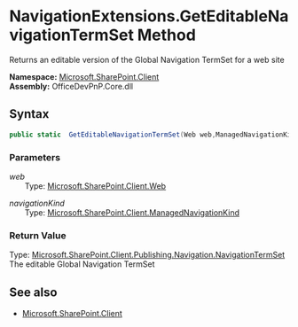 # NavigationExtensions.GetEditableNavigationTermSet Method  
Returns an editable version of the Global Navigation TermSet for a web site  

**Namespace:** [Microsoft.SharePoint.Client](Microsoft.SharePoint.Client.md)  
**Assembly:** OfficeDevPnP.Core.dll  
## Syntax
```C#
public static  GetEditableNavigationTermSet(Web web,ManagedNavigationKind navigationKind)
```
### Parameters
*web*  
&emsp;&emsp;Type: [Microsoft.SharePoint.Client.Web](Microsoft.SharePoint.Client.Web.md) 
&emsp;&emsp;  
  
*navigationKind*  
&emsp;&emsp;Type: [Microsoft.SharePoint.Client.ManagedNavigationKind](Microsoft.SharePoint.Client.ManagedNavigationKind.md) 
&emsp;&emsp;  
  
### Return Value
Type: [Microsoft.SharePoint.Client.Publishing.Navigation.NavigationTermSet](Microsoft.SharePoint.Client.Publishing.Navigation.NavigationTermSet.md)  
The editable Global Navigation TermSet

## See also
- [Microsoft.SharePoint.Client](Microsoft.SharePoint.Client.md)
